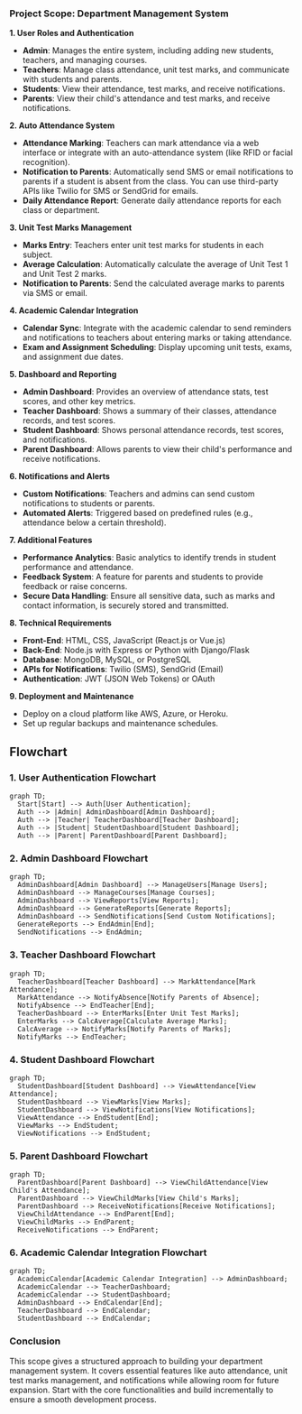 ### Project Scope: Department Management System

**1. User Roles and Authentication**
   - **Admin**: Manages the entire system, including adding new students, teachers, and managing courses.
   - **Teachers**: Manage class attendance, unit test marks, and communicate with students and parents.
   - **Students**: View their attendance, test marks, and receive notifications.
   - **Parents**: View their child's attendance and test marks, and receive notifications.

**2. Auto Attendance System**
   - **Attendance Marking**: Teachers can mark attendance via a web interface or integrate with an auto-attendance system (like RFID or facial recognition).
   - **Notification to Parents**: Automatically send SMS or email notifications to parents if a student is absent from the class. You can use third-party APIs like Twilio for SMS or SendGrid for emails.
   - **Daily Attendance Report**: Generate daily attendance reports for each class or department.

**3. Unit Test Marks Management**
   - **Marks Entry**: Teachers enter unit test marks for students in each subject.
   - **Average Calculation**: Automatically calculate the average of Unit Test 1 and Unit Test 2 marks.
   - **Notification to Parents**: Send the calculated average marks to parents via SMS or email.

**4. Academic Calendar Integration**
   - **Calendar Sync**: Integrate with the academic calendar to send reminders and notifications to teachers about entering marks or taking attendance.
   - **Exam and Assignment Scheduling**: Display upcoming unit tests, exams, and assignment due dates.

**5. Dashboard and Reporting**
   - **Admin Dashboard**: Provides an overview of attendance stats, test scores, and other key metrics.
   - **Teacher Dashboard**: Shows a summary of their classes, attendance records, and test scores.
   - **Student Dashboard**: Shows personal attendance records, test scores, and notifications.
   - **Parent Dashboard**: Allows parents to view their child's performance and receive notifications.

**6. Notifications and Alerts**
   - **Custom Notifications**: Teachers and admins can send custom notifications to students or parents.
   - **Automated Alerts**: Triggered based on predefined rules (e.g., attendance below a certain threshold).

**7. Additional Features**
   - **Performance Analytics**: Basic analytics to identify trends in student performance and attendance.
   - **Feedback System**: A feature for parents and students to provide feedback or raise concerns.
   - **Secure Data Handling**: Ensure all sensitive data, such as marks and contact information, is securely stored and transmitted.

**8. Technical Requirements**
   - **Front-End**: HTML, CSS, JavaScript (React.js or Vue.js)
   - **Back-End**: Node.js with Express or Python with Django/Flask
   - **Database**: MongoDB, MySQL, or PostgreSQL
   - **APIs for Notifications**: Twilio (SMS), SendGrid (Email)
   - **Authentication**: JWT (JSON Web Tokens) or OAuth

**9. Deployment and Maintenance**
   - Deploy on a cloud platform like AWS, Azure, or Heroku.
   - Set up regular backups and maintenance schedules.



## Flowchart

### 1. **User Authentication Flowchart**
```mermaid
graph TD;
  Start[Start] --> Auth[User Authentication];
  Auth --> |Admin| AdminDashboard[Admin Dashboard];
  Auth --> |Teacher| TeacherDashboard[Teacher Dashboard];
  Auth --> |Student| StudentDashboard[Student Dashboard];
  Auth --> |Parent| ParentDashboard[Parent Dashboard];
```

### 2. **Admin Dashboard Flowchart**
```mermaid
graph TD;
  AdminDashboard[Admin Dashboard] --> ManageUsers[Manage Users];
  AdminDashboard --> ManageCourses[Manage Courses];
  AdminDashboard --> ViewReports[View Reports];
  AdminDashboard --> GenerateReports[Generate Reports];
  AdminDashboard --> SendNotifications[Send Custom Notifications];
  GenerateReports --> EndAdmin[End];
  SendNotifications --> EndAdmin;
```

### 3. **Teacher Dashboard Flowchart**
```mermaid
graph TD;
  TeacherDashboard[Teacher Dashboard] --> MarkAttendance[Mark Attendance];
  MarkAttendance --> NotifyAbsence[Notify Parents of Absence];
  NotifyAbsence --> EndTeacher[End];
  TeacherDashboard --> EnterMarks[Enter Unit Test Marks];
  EnterMarks --> CalcAverage[Calculate Average Marks];
  CalcAverage --> NotifyMarks[Notify Parents of Marks];
  NotifyMarks --> EndTeacher;
```

### 4. **Student Dashboard Flowchart**
```mermaid
graph TD;
  StudentDashboard[Student Dashboard] --> ViewAttendance[View Attendance];
  StudentDashboard --> ViewMarks[View Marks];
  StudentDashboard --> ViewNotifications[View Notifications];
  ViewAttendance --> EndStudent[End];
  ViewMarks --> EndStudent;
  ViewNotifications --> EndStudent;
```

### 5. **Parent Dashboard Flowchart**
```mermaid
graph TD;
  ParentDashboard[Parent Dashboard] --> ViewChildAttendance[View Child's Attendance];
  ParentDashboard --> ViewChildMarks[View Child's Marks];
  ParentDashboard --> ReceiveNotifications[Receive Notifications];
  ViewChildAttendance --> EndParent[End];
  ViewChildMarks --> EndParent;
  ReceiveNotifications --> EndParent;
```

### 6. **Academic Calendar Integration Flowchart**
```mermaid
graph TD;
  AcademicCalendar[Academic Calendar Integration] --> AdminDashboard;
  AcademicCalendar --> TeacherDashboard;
  AcademicCalendar --> StudentDashboard;
  AdminDashboard --> EndCalendar[End];
  TeacherDashboard --> EndCalendar;
  StudentDashboard --> EndCalendar;
```

### Conclusion

This scope gives a structured approach to building your department management system. It covers essential features like auto attendance, unit test marks management, and notifications while allowing room for future expansion. Start with the core functionalities and build incrementally to ensure a smooth development process.
